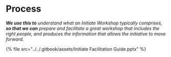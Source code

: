 # Process

_**We use this to** understand what an Initiate Workshop typically comprises, **so that we can** prepare and facilitate a great workshop that includes the right people, and produces the information that allows the initiative to move forward._&#x20;

{% file src="../../.gitbook/assets/Initiate Facilitation Guide.pptx" %}
